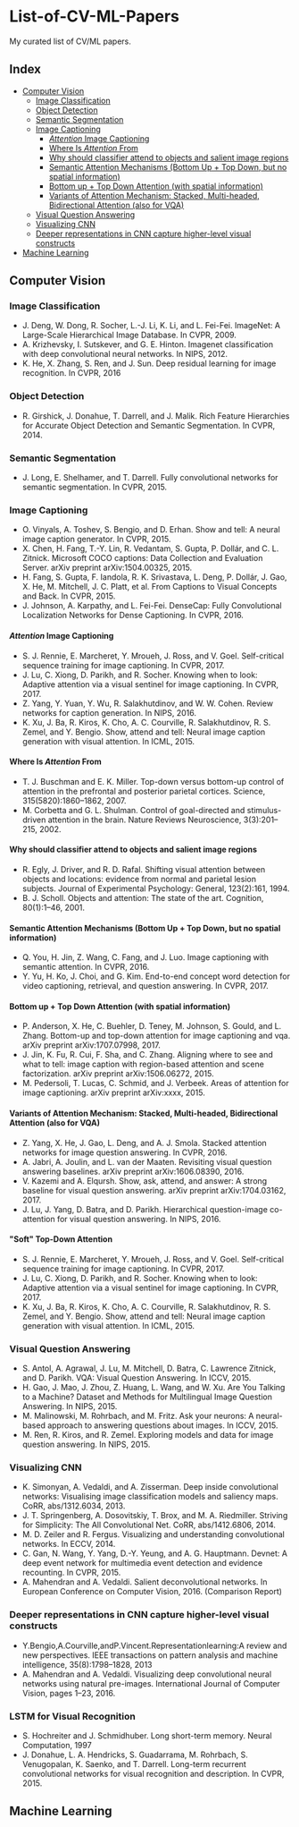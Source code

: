 # List-of-CV-ML-Papers
My curated list of CV/ML papers.

## Index
- [Computer Vision]()
  - [Image Classification]()
  - [Object Detection]()
  - [Semantic Segmentation]()
  - [Image Captioning]()
    - [*Attention* Image Captioning]()
    - [Where Is *Attention* From]()
    - [Why should classifier attend to objects and salient image regions]()
    - [Semantic Attention Mechanisms (Bottom Up + Top Down, but no spatial information)]()
    - [Bottom up + Top Down Attention (with spatial information)]()
    - [Variants of Attention Mechanism: Stacked, Multi-headed, Bidirectional Attention (also for VQA)]()
  - [Visual Question Answering]()
  - [Visualizing CNN]()
  - [Deeper representations in CNN capture higher-level visual constructs]()
- [Machine Learning]()

## Computer Vision
### Image Classification
- J. Deng, W. Dong, R. Socher, L.-J. Li, K. Li, and L. Fei-Fei. ImageNet: A Large-Scale Hierarchical Image Database. In CVPR, 2009.
- A. Krizhevsky, I. Sutskever, and G. E. Hinton. Imagenet classification with deep convolutional neural networks. In NIPS, 2012.
- K. He, X. Zhang, S. Ren, and J. Sun. Deep residual learning for image recognition. In CVPR, 2016

### Object Detection
- R. Girshick, J. Donahue, T. Darrell, and J. Malik. Rich Feature Hierarchies for Accurate Object Detection and Semantic Segmentation. In CVPR, 2014.

### Semantic Segmentation
- J. Long, E. Shelhamer, and T. Darrell. Fully convolutional networks for semantic segmentation. In CVPR, 2015.

### Image Captioning
- O. Vinyals, A. Toshev, S. Bengio, and D. Erhan. Show and tell: A neural image caption generator. In CVPR, 2015.
- X. Chen, H. Fang, T.-Y. Lin, R. Vedantam, S. Gupta, P. Dollár, and C. L. Zitnick. Microsoft COCO captions: Data Collection and Evaluation Server. arXiv preprint arXiv:1504.00325, 2015.
- H. Fang, S. Gupta, F. Iandola, R. K. Srivastava, L. Deng, P. Dollár, J. Gao, X. He, M. Mitchell, J. C. Platt, et al. From Captions to Visual Concepts and Back. In CVPR, 2015.
- J. Johnson, A. Karpathy, and L. Fei-Fei. DenseCap: Fully Convolutional Localization Networks for Dense Captioning. In CVPR, 2016.

#### *Attention* Image Captioning
- S. J. Rennie, E. Marcheret, Y. Mroueh, J. Ross, and V. Goel. Self-critical sequence training for image captioning. In CVPR, 2017.
- J. Lu, C. Xiong, D. Parikh, and R. Socher. Knowing when to look: Adaptive attention via a visual sentinel for image captioning. In CVPR, 2017.
- Z. Yang, Y. Yuan, Y. Wu, R. Salakhutdinov, and W. W. Cohen. Review networks for caption generation. In NIPS, 2016.
- K. Xu, J. Ba, R. Kiros, K. Cho, A. C. Courville, R. Salakhutdinov, R. S. Zemel, and Y. Bengio. Show, attend and tell: Neural image caption generation with visual attention. In ICML, 2015.

#### Where Is *Attention* From
- T. J. Buschman and E. K. Miller. Top-down versus bottom-up control of attention in the prefrontal and posterior parietal cortices. Science, 315(5820):1860–1862, 2007.
- M. Corbetta and G. L. Shulman. Control of goal-directed and stimulus-driven attention in the brain. Nature Reviews Neuroscience, 3(3):201–215, 2002.

#### Why should classifier attend to objects and salient image regions
- R. Egly, J. Driver, and R. D. Rafal. Shifting visual attention between objects and locations: evidence from normal and parietal lesion subjects. Journal of Experimental Psychology: General, 123(2):161, 1994.
- B. J. Scholl. Objects and attention: The state of the art. Cognition, 80(1):1–46, 2001.

#### Semantic Attention Mechanisms (Bottom Up + Top Down, but no spatial information)
- Q. You, H. Jin, Z. Wang, C. Fang, and J. Luo. Image captioning with semantic attention. In CVPR, 2016.
- Y. Yu, H. Ko, J. Choi, and G. Kim. End-to-end concept word detection for video captioning, retrieval, and question answering. In CVPR, 2017.

#### Bottom up + Top Down Attention (with spatial information)
- P. Anderson, X. He, C. Buehler, D. Teney, M. Johnson, S. Gould, and L. Zhang. Bottom-up and top-down attention for image captioning and vqa. arXiv preprint arXiv:1707.07998, 2017.
- J. Jin, K. Fu, R. Cui, F. Sha, and C. Zhang. Aligning where to see and what to tell: image caption with region-based attention and scene factorization. arXiv preprint arXiv:1506.06272, 2015.
- M. Pedersoli, T. Lucas, C. Schmid, and J. Verbeek. Areas of attention for image captioning. arXiv preprint arXiv:xxxx, 2015.

#### Variants of Attention Mechanism: Stacked, Multi-headed, Bidirectional Attention (also for VQA)
- Z. Yang, X. He, J. Gao, L. Deng, and A. J. Smola. Stacked attention networks for image question answering. In CVPR, 2016.
- A. Jabri, A. Joulin, and L. van der Maaten. Revisiting visual question answering baselines. arXiv preprint arXiv:1606.08390, 2016.
- V. Kazemi and A. Elqursh. Show, ask, attend, and answer: A strong baseline for visual question answering. arXiv preprint arXiv:1704.03162, 2017.
- J. Lu, J. Yang, D. Batra, and D. Parikh. Hierarchical question-image co-attention for visual question answering. In NIPS, 2016.

#### "Soft" Top-Down Attention
- S. J. Rennie, E. Marcheret, Y. Mroueh, J. Ross, and V. Goel. Self-critical sequence training for image captioning. In CVPR, 2017.
- J. Lu, C. Xiong, D. Parikh, and R. Socher. Knowing when to look: Adaptive attention via a visual sentinel for image captioning. In CVPR, 2017.
- K. Xu, J. Ba, R. Kiros, K. Cho, A. C. Courville, R. Salakhutdinov, R. S. Zemel, and Y. Bengio. Show, attend and tell: Neural image caption generation with visual attention. In ICML, 2015.

### Visual Question Answering
- S. Antol, A. Agrawal, J. Lu, M. Mitchell, D. Batra, C. Lawrence Zitnick, and D. Parikh. VQA: Visual Question Answering. In ICCV, 2015.
- H. Gao, J. Mao, J. Zhou, Z. Huang, L. Wang, and W. Xu. Are You Talking to a Machine? Dataset and Methods for Multilingual Image Question Answering. In NIPS, 2015.
- M. Malinowski, M. Rohrbach, and M. Fritz. Ask your neurons: A neural-based approach to answering questions about images. In ICCV, 2015.
- M. Ren, R. Kiros, and R. Zemel. Exploring models and data for image question answering. In NIPS, 2015.

### Visualizing CNN
- K. Simonyan, A. Vedaldi, and A. Zisserman. Deep inside convolutional networks: Visualising image classification models and saliency maps. CoRR, abs/1312.6034, 2013.
- J. T. Springenberg, A. Dosovitskiy, T. Brox, and M. A. Riedmiller. Striving for Simplicity: The All Convolutional Net. CoRR, abs/1412.6806, 2014.
- M. D. Zeiler and R. Fergus. Visualizing and understanding convolutional networks. In ECCV, 2014.
- C. Gan, N. Wang, Y. Yang, D.-Y. Yeung, and A. G. Hauptmann. Devnet: A deep event network for multimedia event detection and evidence recounting. In CVPR, 2015.
- A. Mahendran and A. Vedaldi. Salient deconvolutional networks. In European Conference on Computer Vision, 2016. (Comparison Report)

### Deeper representations in CNN capture higher-level visual constructs
- Y.Bengio,A.Courville,andP.Vincent.Representationlearning:A review and new perspectives. IEEE transactions on pattern analysis and machine intelligence, 35(8):1798–1828, 2013
- A. Mahendran and A. Vedaldi. Visualizing deep convolutional neural networks using natural pre-images. International Journal of Computer
Vision, pages 1–23, 2016.

### LSTM for Visual Recognition
- S. Hochreiter and J. Schmidhuber. Long short-term memory. Neural Computation, 1997
- J. Donahue, L. A. Hendricks, S. Guadarrama, M. Rohrbach, S. Venugopalan, K. Saenko, and T. Darrell. Long-term recurrent convolutional networks for visual recognition and description. In CVPR, 2015.

## Machine Learning
